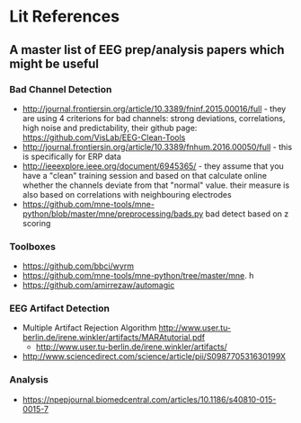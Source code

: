 # Lit References
## A master list of EEG prep/analysis papers which might be useful

### Bad Channel Detection
* http://journal.frontiersin.org/article/10.3389/fninf.2015.00016/full - they are using 4 criterions for bad channels: strong deviations, correlations, high noise and predictability, their github page: https://github.com/VisLab/EEG-Clean-Tools
* http://journal.frontiersin.org/article/10.3389/fnhum.2016.00050/full - this is specifically for ERP data
* http://ieeexplore.ieee.org/document/6945365/ - they assume that you have a "clean" training session and based on that calculate online whether the channels deviate from that "normal" value. their measure is also based on correlations with neighbouring electrodes
* https://github.com/mne-tools/mne-python/blob/master/mne/preprocessing/bads.py bad detect based on z scoring

### Toolboxes
* https://github.com/bbci/wyrm
* https://github.com/mne-tools/mne-python/tree/master/mne. h
* https://github.com/amirrezaw/automagic

### EEG Artifact Detection
* Multiple Artifact Rejection Algorithm http://www.user.tu-berlin.de/irene.winkler/artifacts/MARAtutorial.pdf
  * http://www.user.tu-berlin.de/irene.winkler/artifacts/
* http://www.sciencedirect.com/science/article/pii/S098770531630199X

### Analysis
* https://npepjournal.biomedcentral.com/articles/10.1186/s40810-015-0015-7
